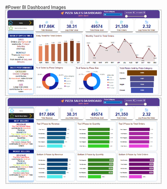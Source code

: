 #Power BI Dashboard Images
![Power BI](https://github.com/aditigupta678/Pizza-Sales/blob/main/Pizza%20Sales%20Power%20BI%20Dashboard_1.png)
![Power BI_2](https://github.com/aditigupta678/Pizza-Sales/blob/main/Pizza%20Sales%20Power%20BI%20Dashboard_2.png)
